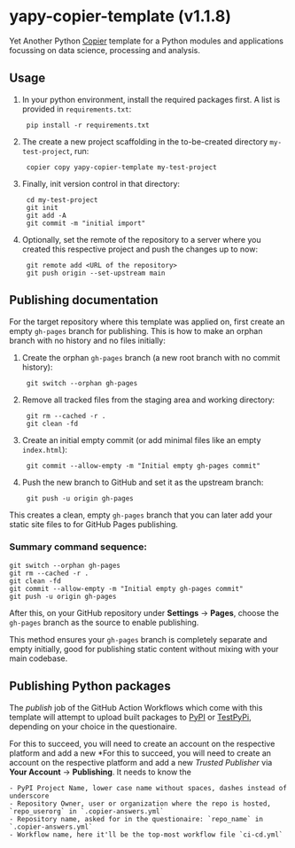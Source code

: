 # yapy-copier-template (v1.1.8)

Yet Another Python [Copier][1] template for a Python modules and applications focussing on data science, processing and analysis.

[1]: https://copier.readthedocs.io

## Usage

1. In your python environment, install the required packages first. A list is provided in `requirements.txt`:

        pip install -r requirements.txt
    
2. The create a new project scaffolding in the to-be-created directory `my-test-project`, run:

        copier copy yapy-copier-template my-test-project

3. Finally, init version control in that directory:

        cd my-test-project
        git init
        git add -A
        git commit -m "initial import"

4. Optionally, set the remote of the repository to a server where you created this respective project and push the changes up to now:

        git remote add <URL of the repository>
        git push origin --set-upstream main

## Publishing documentation

For the target repository where this template was applied on, first create an empty `gh-pages` branch for publishing. This is how to make an orphan branch with no history and no files initially:

1. Create the orphan `gh-pages` branch (a new root branch with no commit history):

        git switch --orphan gh-pages

2. Remove all tracked files from the staging area and working directory:

        git rm --cached -r .
        git clean -fd

3. Create an initial empty commit (or add minimal files like an empty `index.html`):

        git commit --allow-empty -m "Initial empty gh-pages commit"


4. Push the new branch to GitHub and set it as the upstream branch:

        git push -u origin gh-pages

This creates a clean, empty `gh-pages` branch that you can later add your static site files to for GitHub Pages publishing.

### Summary command sequence:

    git switch --orphan gh-pages
    git rm --cached -r .
    git clean -fd
    git commit --allow-empty -m "Initial empty gh-pages commit"
    git push -u origin gh-pages

After this, on your GitHub repository under **Settings** -> **Pages**, choose the `gh-pages` branch as the source to enable publishing.

This method ensures your `gh-pages` branch is completely separate and empty initially, good for publishing static content without mixing with your main codebase.

## Publishing Python packages

The *publish* job of the GitHub Action Workflows which come with this template will attempt to upload built packages to [PyPI](https://pypi.org) or [TestPyPi](https://test.pypi.org), depending on your choice in the questionaire.

For this to succeed, you will need to create an account on the respective platform and add a new *For this to succeed, you will need to create an account on the respective platform and add a new *Trusted Publisher* via **Your Account** -> **Publishing**. It needs to know the

    - PyPI Project Name, lower case name without spaces, dashes instead of underscore
    - Repository Owner, user or organization where the repo is hosted, `repo_userorg` in `.copier-answers.yml`
    - Repository name, asked for in the questionaire: `repo_name` in `.copier-answers.yml`
    - Workflow name, here it'll be the top-most workflow file `ci-cd.yml`
